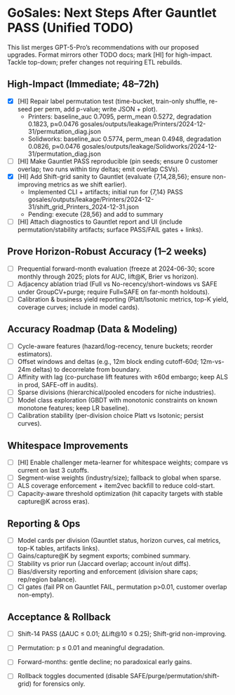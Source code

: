 # GoSales: Next Steps After Gauntlet PASS (Unified TODO)

This list merges GPT-5-Pro’s recommendations with our proposed upgrades. Format mirrors other TODO docs; mark [HI] for high-impact. Tackle top-down; prefer changes not requiring ETL rebuilds.

## High-Impact (Immediate; 48–72h)

- [x] [HI] Repair label permutation test (time-bucket, train-only shuffle, re-seed per perm, add p-value; write JSON + plot).
  - Printers: baseline_auc 0.7095, perm_mean 0.5272, degradation 0.1823, p≈0.0476
    gosales/outputs/leakage/Printers/2024-12-31/permutation_diag.json
  - Solidworks: baseline_auc 0.5774, perm_mean 0.4948, degradation 0.0826, p≈0.0476
    gosales/outputs/leakage/Solidworks/2024-12-31/permutation_diag.json
- [ ] [HI] Make Gauntlet PASS reproducible (pin seeds; ensure 0 customer overlap; two runs within tiny deltas; emit overlap CSVs).
- [x] [HI] Add Shift-grid sanity to Gauntlet (evaluate {7,14,28,56}; ensure non-improving metrics as we shift earlier).
  - Implemented CLI + artifacts; initial run for {7,14} PASS
    gosales/outputs/leakage/Printers/2024-12-31/shift_grid_Printers_2024-12-31.json
  - Pending: execute {28,56} and add to summary
- [ ] [HI] Attach diagnostics to Gauntlet report and UI (include permutation/stability artifacts; surface PASS/FAIL gates + links).

## Prove Horizon-Robust Accuracy (1–2 weeks)

- [ ] Prequential forward-month evaluation (freeze at 2024-06-30; score monthly through 2025; plots for AUC, lift@K, Brier vs horizon).
- [ ] Adjacency ablation triad (Full vs No-recency/short-windows vs SAFE under GroupCV+purge; require Full≈SAFE on far-month holdouts).
- [ ] Calibration & business yield reporting (Platt/Isotonic metrics, top-K yield, coverage curves; include in model cards).

## Accuracy Roadmap (Data & Modeling)

- [ ] Cycle-aware features (hazard/log-recency, tenure buckets; reorder estimators).
- [ ] Offset windows and deltas (e.g., 12m block ending cutoff-60d; 12m-vs-24m deltas) to decorrelate from boundary.
- [ ] Affinity with lag (co-purchase lift features with ≥60d embargo; keep ALS in prod, SAFE-off in audits).
- [ ] Sparse divisions (hierarchical/pooled encoders for niche industries).
- [ ] Model class exploration (GBDT with monotonic constraints on known monotone features; keep LR baseline).
- [ ] Calibration stability (per-division choice Platt vs Isotonic; persist curves).

## Whitespace Improvements

- [ ] [HI] Enable challenger meta-learner for whitespace weights; compare vs current on last 3 cutoffs.
- [ ] Segment-wise weights (industry/size); fallback to global when sparse.
- [ ] ALS coverage enforcement + item2vec backfill to reduce cold-start.
- [ ] Capacity-aware threshold optimization (hit capacity targets with stable capture@K across eras).

## Reporting & Ops

- [ ] Model cards per division (Gauntlet status, horizon curves, cal metrics, top-K tables, artifacts links).
- [ ] Gains/capture@K by segment exports; combined summary.
- [ ] Stability vs prior run (Jaccard overlap; account in/out diffs).
- [ ] Bias/diversity reporting and enforcement (division share caps; rep/region balance).
- [ ] CI gates (fail PR on Gauntlet FAIL, permutation p>0.01, customer overlap non-empty).

## Acceptance & Rollback

- [ ] Shift-14 PASS (ΔAUC ≤ 0.01; ΔLift@10 ≤ 0.25); Shift-grid non-improving.
- [ ] Permutation: p ≤ 0.01 and meaningful degradation.
- [ ] Forward-months: gentle decline; no paradoxical early gains.
- [ ] Rollback toggles documented (disable SAFE/purge/permutation/shift-grid) for forensics only.

